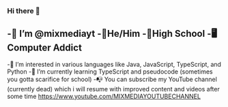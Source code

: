 ### Hi there 👋

-👋 I’m @mixmediayt
-💐He/Him
-🏫High School
-🖥Computer Addict 
-
-👀 I’m interested in various languages like Java, JavaScript, TypeScript, and Python
-🌱 I’m currently learning TypeScript and pseudocode (sometimes you gotta scarifice for school)
-📭 You can subscribe my YouTube channel (currently dead) which i will resume with improved content and videos after some time
https://www.youtube.com/MIXMEDIAYOUTUBECHANNEL

<!--
**mixmediayt/mixmediayt** is a ✨ _special_ ✨ repository because its `README.md` (this file) appears on your GitHub profile.


-->
